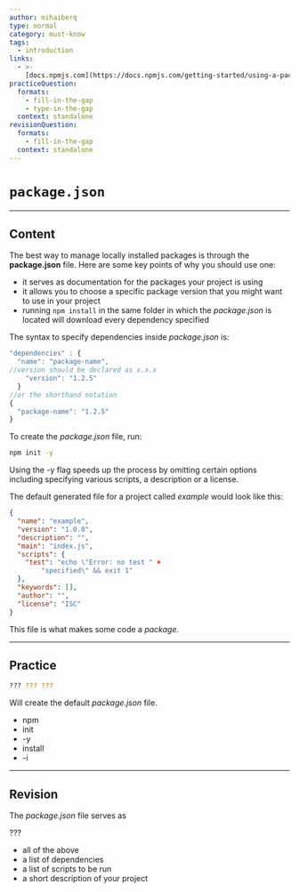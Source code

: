 ```yaml
---
author: mihaiberq
type: normal
category: must-know
tags:
  - introduction
links:
  - >-
    [docs.npmjs.com](https://docs.npmjs.com/getting-started/using-a-package.json){website}
practiceQuestion:
  formats:
    - fill-in-the-gap
    - type-in-the-gap
  context: standalone
revisionQuestion:
  formats:
    - fill-in-the-gap
  context: standalone
---
```


# `package.json`


---

## Content

The best way to manage locally installed packages is through the **package.json** file. Here are some key points of why you should use one:

- it serves as documentation for the packages your project is using
- it allows you to choose a specific package version that you might want to use in your project
- running `npm install` in the same folder in which the *package.json* is located will download every dependency specified

The syntax to specify dependencies inside *package.json* is:

```javascript
"dependencies" : {
  "name": "package-name",
//version should be declared as x.x.x
    "version": "1.2.5"
  }
//or the shorthand notation
{
  "package-name": "1.2.5"
}
```

To create the *package.json* file, run:

```bash
npm init -y
```

Using the -y flag speeds up the process by omitting certain options including specifying various scripts, a description or a license.

The default generated file for a project called *example* would look like this:

```json
{
  "name": "example",
  "version": "1.0.0",
  "description": "",
  "main": "index.js",
  "scripts": {
    "test": "echo \"Error: no test " +
        "specified\" && exit 1"
  },
  "keywords": [],
  "author": "",
  "license": "ISC"
}
```

This file is what makes some code a *package*.


---

## Practice

```bash
??? ??? ???
```

Will create the default *package.json* file.

- npm
- init
- -y
- install
- -i


---

## Revision

The *package.json* file serves as

???

- all of the above
- a list of dependencies
- a list of scripts to be run
- a short description of your project
